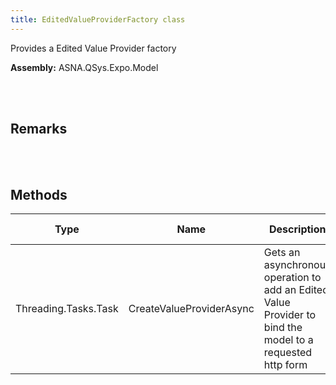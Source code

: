 ```yaml
---
title: EditedValueProviderFactory class
---
```


Provides a Edited Value Provider factory

**Assembly:** ASNA.QSys.Expo.Model

<br>
<br>

## Remarks

<br>
<br>

## Methods

| Type | Name | Description | Return Description 
| --- | --- | --- | --- 
| Threading.Tasks.Task | CreateValueProviderAsync | Gets an asynchronous operation to add an Edited Value Provider to bind the model to a requested http form | The asynchronous operation

<br>
<br>

